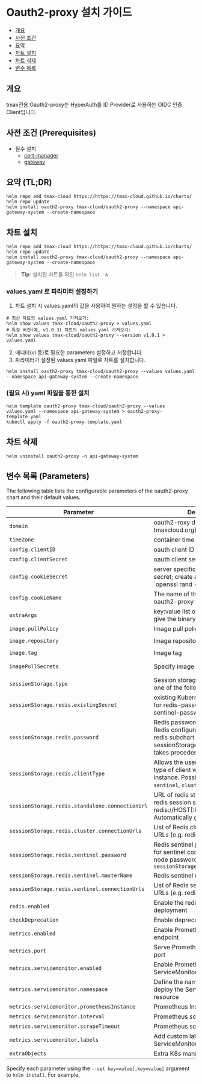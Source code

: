 <!--- app-name: Oauth2-proxy -->

# Oauth2-proxy 설치 가이드
- [개요](#개요)
- [사전 조건](#사전-조건-(Prerequisites))
- [요약](#요약-(TL;DR))
- [차트 설치](#차트-설치)
- [차트 삭제](#차트-삭제)
- [변수 목록](#변수-목록-(Parameters))

## 개요
tmax전용 Oauth2-proxy는 HyperAuth를 ID Provider로 사용하는 OIDC 인증 Client입니다. 


## 사전 조건 (Prerequisites)
- 필수 설치
    - [cert-manager](https://github.com/tmax-cloud/charts/tree/main/charts/cert-manager)
    - [gateway](https://github.com/tmax-cloud/charts/tree/main/charts/gateway)

## 요약 (TL;DR)
```shell
helm repo add tmax-cloud https://https://tmax-cloud.github.io/charts/
helm repo update
helm install oauth2-proxy tmax-cloud/oauth2-proxy --namespace api-gateway-system --create-namespace
```

## 차트 설치
```shell
helm repo add tmax-cloud https://https://tmax-cloud.github.io/charts/
helm repo update
helm install oauth2-proxy tmax-cloud/oauth2-proxy --namespace api-gateway-system --create-namespace
```
> **Tip**: 설치된 차트들 확인 `helm list -A`
### values.yaml 로 파라미터 설정하기
1. 차트 설치 시 values.yaml의 값을 사용하여 원하는 설정을 할 수 있습니다.
```shell
# 최신 차트의 values.yaml 가져오기: 
helm show values tmax-cloud/oauth2-proxy > values.yaml
# 특정 버전(예, v1.0.3) 차트의 values.yaml 가져오기: 
helm show values tmax-cloud/oauth2-proxy --version v1.0.1 > values.yaml
```
2. 에디터(vi 등)로 필요한 parameters 설정하고 저장합니다.
3. 파라미터가 설정된 values.yaml 파일로 차트를 설치합니다.
```shell
helm install oauth2-proxy tmax-cloud/oauth2-proxy --values values.yaml --namespace api-gateway-system --create-namespace
```

### (필요 시) yaml 파일을 통한 설치
```shell
helm template oauth2-proxy tmax-cloud/oauth2-proxy --values values.yaml --namespace api-gateway-system > oauth2-proxy-template.yaml
kubectl apply -f oauth2-proxy-template.yaml
```

## 차트 삭제
```shell
helm uninstall oauth2-proxy -n api-gateway-system
```

## 변수 목록 (Parameters)

The following table lists the configurable parameters of the oauth2-proxy chart and their default values.

| Parameter                                       | Description                                                                                                                                                | Default                                                  |
|-------------------------------------------------|------------------------------------------------------------------------------------------------------------------------------------------------------------|----------------------------------------------------------|
| `domain`                                        | oauth2-roxy domain (eg tmaxcloud.org)                                                                                                                      | `""`                                                     |
| `timeZone`                                      | container time zone                                                                                                                                        | `"UTC"`                                                  |
| `config.clientID`                               | oauth client ID                                                                                                                                            | `""`                                                     |
| `config.clientSecret`                           | oauth client secret                                                                                                                                        | `""`                                                     |
| `config.cookieSecret`                           | server specific cookie for the secret; create a new one with `openssl rand -base64 32 \                                                                    | head -c 32 \                                             | base64` | `""`
| `config.cookieName`                             | The name of the cookie that oauth2-proxy will create.                                                                                                      | `""`                                                     |
| `extraArgs`                                     | key:value list of extra arguments to give the binary                                                                                                       | `{}`                                                     |
| `image.pullPolicy`                              | Image pull policy                                                                                                                                          | `IfNotPresent`                                           |
| `image.repository`                              | Image repository                                                                                                                                           | `docker.io/tmaxcloudck/oauth2-proxy`                     |
| `image.tag`                                     | Image tag                                                                                                                                                  | `v7.3.0`                                                 |
| `imagePullSecrets`                              | Specify image pull secrets                                                                                                                                 | `nil` (does not add image pull secrets to deployed pods) |
| `sessionStorage.type`                           | Session storage type which can be one of the following: cookie or redis                                                                                    | `cookie`                                                 |
| `sessionStorage.redis.existingSecret`           | existing Kubernetes secret to use for redis-password and redis-sentinel-password                                                                           | `""`                                                     |
| `sessionStorage.redis.password`                 | Redis password. Applicable for all Redis configurations. Taken from redis subchart secret if not set. sessionStorage.redis.existingSecret takes precedence | `nil`                                                    |
| `sessionStorage.redis.clientType`               | Allows the user to select which type of client will be used for redis instance. Possible options are: `sentinel`, `cluster` or `standalone`                | `standalone`                                             |
| `sessionStorage.redis.standalone.connectionUrl` | URL of redis standalone server for redis session storage (e.g. redis://HOST[:PORT]). Automatically generated if not set.                                   | `""`                                                     |
| `sessionStorage.redis.cluster.connectionUrls`   | List of Redis cluster connection URLs (e.g. redis://HOST[:PORT])                                                                                           | `[]`                                                     |
| `sessionStorage.redis.sentinel.password`        | Redis sentinel password. Used only for sentinel connection; any redis node passwords need to use `sessionStorage.redis.password`                           | `nil`                                                    |
| `sessionStorage.redis.sentinel.masterName`      | Redis sentinel master name                                                                                                                                 | `nil`                                                    |
| `sessionStorage.redis.sentinel.connectionUrls`  | List of Redis sentinel connection URLs (e.g. redis://HOST[:PORT])                                                                                          | `[]`                                                     |
| `redis.enabled`                                 | Enable the redis subchart deployment                                                                                                                       | `false`                                                  |
| `checkDeprecation`                              | Enable deprecation checks                                                                                                                                  | `true`                                                   |
| `metrics.enabled`                               | Enable Prometheus metrics endpoint                                                                                                                         | `true`                                                   |
| `metrics.port`                                  | Serve Prometheus metrics on this port                                                                                                                      | `44180`                                                  |
| `metrics.servicemonitor.enabled`                | Enable Prometheus Operator ServiceMonitor                                                                                                                  | `false`                                                  |
| `metrics.servicemonitor.namespace`              | Define the namespace where to deploy the ServiceMonitor resource                                                                                           | `""`                                                     |
| `metrics.servicemonitor.prometheusInstance`     | Prometheus Instance definition                                                                                                                             | `default`                                                |
| `metrics.servicemonitor.interval`               | Prometheus scrape interval                                                                                                                                 | `60s`                                                    |
| `metrics.servicemonitor.scrapeTimeout`          | Prometheus scrape timeout                                                                                                                                  | `30s`                                                    |
| `metrics.servicemonitor.labels`                 | Add custom labels to the ServiceMonitor resource                                                                                                           | `{}`                                                     |
| `extraObjects`                                  | Extra K8s manifests to deploy                                                                                                                              | `[]`                                                     |

Specify each parameter using the `--set key=value[,key=value]` argument to `helm install`. For example,
